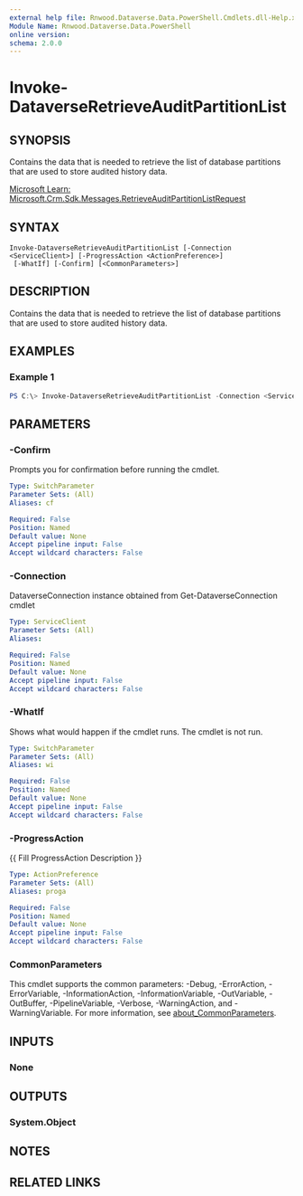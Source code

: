 ```yaml
---
external help file: Rnwood.Dataverse.Data.PowerShell.Cmdlets.dll-Help.xml
Module Name: Rnwood.Dataverse.Data.PowerShell
online version:
schema: 2.0.0
---
```


# Invoke-DataverseRetrieveAuditPartitionList

## SYNOPSIS
Contains the data that is needed to retrieve the list of database partitions that are used to store audited history data.

[Microsoft Learn: Microsoft.Crm.Sdk.Messages.RetrieveAuditPartitionListRequest](https://learn.microsoft.com/dotnet/api/Microsoft.Crm.Sdk.Messages.RetrieveAuditPartitionListRequest)

## SYNTAX

```
Invoke-DataverseRetrieveAuditPartitionList [-Connection <ServiceClient>] [-ProgressAction <ActionPreference>]
 [-WhatIf] [-Confirm] [<CommonParameters>]
```

## DESCRIPTION
Contains the data that is needed to retrieve the list of database partitions that are used to store audited history data.

## EXAMPLES

### Example 1
```powershell
PS C:\> Invoke-DataverseRetrieveAuditPartitionList -Connection <ServiceClient>
```

## PARAMETERS

### -Confirm
Prompts you for confirmation before running the cmdlet.

```yaml
Type: SwitchParameter
Parameter Sets: (All)
Aliases: cf

Required: False
Position: Named
Default value: None
Accept pipeline input: False
Accept wildcard characters: False
```

### -Connection
DataverseConnection instance obtained from Get-DataverseConnection cmdlet

```yaml
Type: ServiceClient
Parameter Sets: (All)
Aliases:

Required: False
Position: Named
Default value: None
Accept pipeline input: False
Accept wildcard characters: False
```

### -WhatIf
Shows what would happen if the cmdlet runs. The cmdlet is not run.

```yaml
Type: SwitchParameter
Parameter Sets: (All)
Aliases: wi

Required: False
Position: Named
Default value: None
Accept pipeline input: False
Accept wildcard characters: False
```

### -ProgressAction
{{ Fill ProgressAction Description }}

```yaml
Type: ActionPreference
Parameter Sets: (All)
Aliases: proga

Required: False
Position: Named
Default value: None
Accept pipeline input: False
Accept wildcard characters: False
```

### CommonParameters
This cmdlet supports the common parameters: -Debug, -ErrorAction, -ErrorVariable, -InformationAction, -InformationVariable, -OutVariable, -OutBuffer, -PipelineVariable, -Verbose, -WarningAction, and -WarningVariable. For more information, see [about_CommonParameters](http://go.microsoft.com/fwlink/?LinkID=113216).

## INPUTS

### None
## OUTPUTS

### System.Object
## NOTES

## RELATED LINKS
